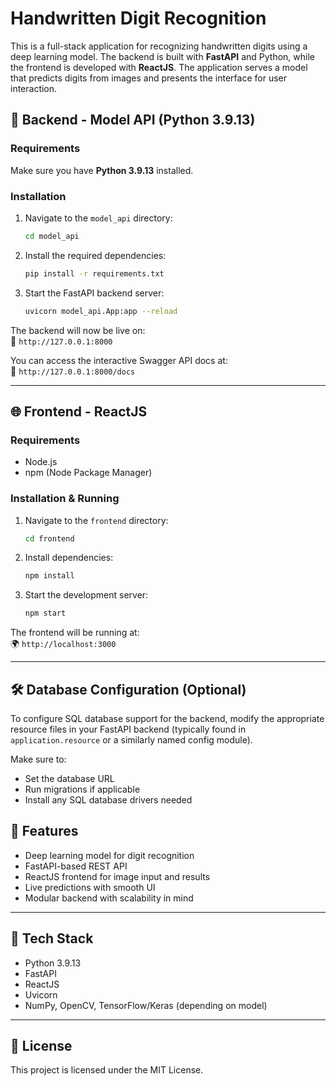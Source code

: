 # Handwritten Digit Recognition

This is a full-stack application for recognizing handwritten digits using a deep learning model. The backend is built with **FastAPI** and Python, while the frontend is developed with **ReactJS**. The application serves a model that predicts digits from images and presents the interface for user interaction.

## 🧠 Backend - Model API (Python 3.9.13)

### Requirements

Make sure you have **Python 3.9.13** installed.

### Installation

1. Navigate to the `model_api` directory:

    ```bash
    cd model_api
    ```

2. Install the required dependencies:

    ```bash
    pip install -r requirements.txt
    ```

3. Start the FastAPI backend server:

    ```bash
    uvicorn model_api.App:app --reload
    ```

The backend will now be live on:  
📍 `http://127.0.0.1:8000`

You can access the interactive Swagger API docs at:  
🧪 `http://127.0.0.1:8000/docs`

---

## 🌐 Frontend - ReactJS

### Requirements

- Node.js
- npm (Node Package Manager)

### Installation & Running

1. Navigate to the `frontend` directory:

    ```bash
    cd frontend
    ```

2. Install dependencies:

    ```bash
    npm install
    ```

3. Start the development server:

    ```bash
    npm start
    ```

The frontend will be running at:  
🌍 `http://localhost:3000`

---

## 🛠️ Database Configuration (Optional)

To configure SQL database support for the backend, modify the appropriate resource files in your FastAPI backend (typically found in `application.resource` or a similarly named config module).

Make sure to:

- Set the database URL
- Run migrations if applicable
- Install any SQL database drivers needed
## 🚀 Features

- Deep learning model for digit recognition
- FastAPI-based REST API
- ReactJS frontend for image input and results
- Live predictions with smooth UI
- Modular backend with scalability in mind

---

## 🧪 Tech Stack

- Python 3.9.13
- FastAPI
- ReactJS
- Uvicorn
- NumPy, OpenCV, TensorFlow/Keras (depending on model)

---

## 📜 License

This project is licensed under the MIT License.
